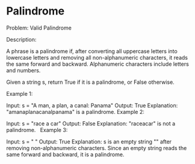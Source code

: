 # Palindrome
Problem:  Valid Palindrome

Description:

A phrase is a palindrome if, after converting all uppercase letters into lowercase letters and removing all non-alphanumeric characters, it reads the same forward and backward. Alphanumeric characters include letters and numbers.   

Given a string s, return True if it is a palindrome, or False otherwise.   

Example 1:

Input: s = "A man, a plan, a canal: Panama"
Output: True
Explanation: "amanaplanacanalpanama" is a palindrome.
Example 2:

Input: s = "race a car"
Output: False
Explanation: "raceacar" is not a palindrome.   
Example 3:

Input: s = " "
Output: True
Explanation: s is an empty string "" after removing non-alphanumeric characters. Since an empty string reads the same forward and backward, it is a palindrome.   
